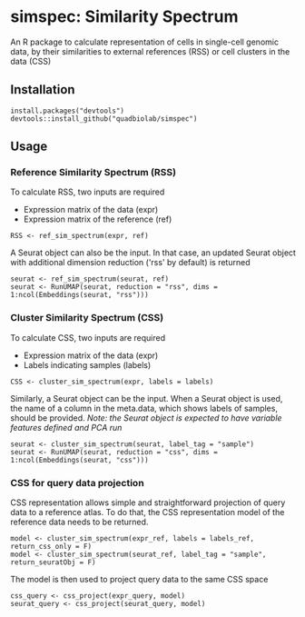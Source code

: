 # simspec: Similarity Spectrum
An R package to calculate representation of cells in single-cell genomic data, by their similarities to external references (RSS) or cell clusters in the data (CSS)

Installation
------
```
install.packages("devtools")
devtools::install_github("quadbiolab/simspec")
```

Usage
------
### Reference Similarity Spectrum (RSS)
To calculate RSS, two inputs are required
* Expression matrix of the data (expr)
* Expression matrix of the reference (ref)
```
RSS <- ref_sim_spectrum(expr, ref)
```
A Seurat object can also be the input. In that case, an updated Seurat object with additional dimension reduction ('rss' by default) is returned
```
seurat <- ref_sim_spectrum(seurat, ref)
seurat <- RunUMAP(seurat, reduction = "rss", dims = 1:ncol(Embeddings(seurat, "rss")))
```

### Cluster Similarity Spectrum (CSS)
To calculate CSS, two inputs are required
* Expression matrix of the data (expr)
* Labels indicating samples (labels)
```
CSS <- cluster_sim_spectrum(expr, labels = labels)
```
Similarly, a Seurat object can be the input. When a Seurat object is used, the name of a column in the meta.data, which shows labels of samples, should be provided.
*Note: the Seurat object is expected to have variable features defined and PCA run*
```
seurat <- cluster_sim_spectrum(seurat, label_tag = "sample")
seurat <- RunUMAP(seurat, reduction = "css", dims = 1:ncol(Embeddings(seurat, "css")))
```
### CSS for query data projection
CSS representation allows simple and straightforward projection of query data to a reference atlas. To do that, the CSS representation model of the reference data needs to be returned.
```
model <- cluster_sim_spectrum(expr_ref, labels = labels_ref, return_css_only = F)
model <- cluster_sim_spectrum(seurat_ref, label_tag = "sample", return_seuratObj = F)
```
The model is then used to project query data to the same CSS space
```
css_query <- css_project(expr_query, model)
seurat_query <- css_project(seurat_query, model)
```

